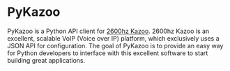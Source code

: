 # PyKazoo
PyKazoo is a Python API client for [2600hz Kazoo](https://2600hz.atlassian.net/wiki/display/docs/Overview). 2600hz 
Kazoo is an excellent, scalable VoIP (Voice over IP) platform, which exclusively uses a JSON API for configuration. 
The goal of PyKazoo is to provide an easy way for Python developers to interface with this excellent software to start 
building great applications.